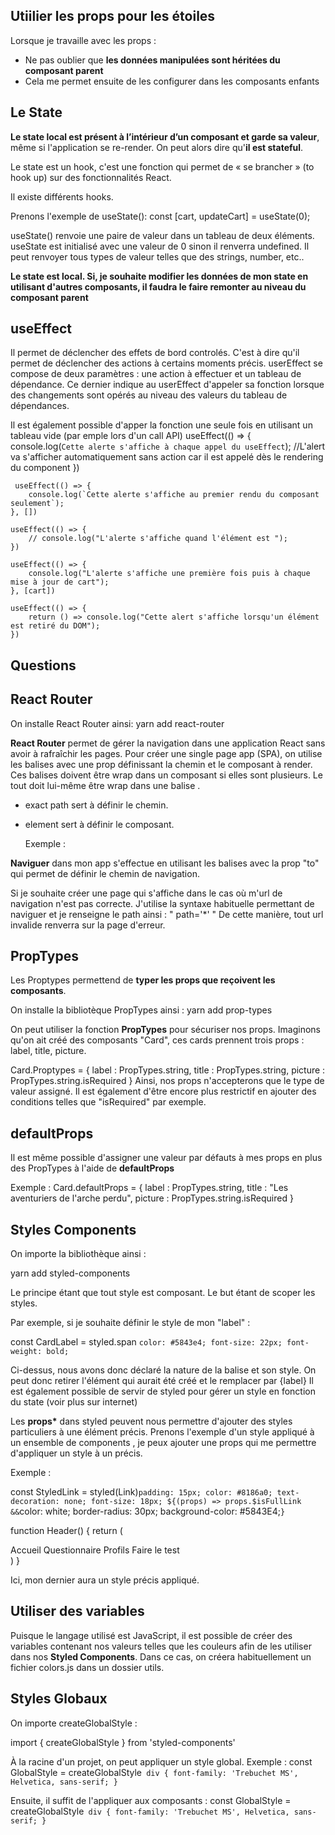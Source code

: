 ## Utiilier les props pour les étoiles

Lorsque je travaille avec les props :

- Ne pas oublier que **les données manipulées sont héritées du composant parent**
- Cela me permet ensuite de les configurer dans les composants enfants

## Le State

**Le state local est présent à l’intérieur d’un composant et garde sa valeur**, même si l'application se re-render.
On peut alors dire qu'**il est stateful**.

Le state est un hook, c'est une fonction qui permet de « se brancher » (to hook up) sur des fonctionnalités React.

Il existe différents hooks.

Prenons l'exemple de useState():
const [cart, updateCart] = useState(0);

useState() renvoie une paire de valeur dans un tableau de deux éléments.
useState est initialisé avec une valeur de 0 sinon il renverra undefined.
Il peut renvoyer tous types de valeur telles que des strings, number, etc..

**Le state est local. Si, je souhaite modifier les données de mon state en utilisant d'autres composants, il faudra le faire remonter au niveau du composant parent**

## useEffect

Il permet de déclencher des effets de bord controlés.
C'est à dire qu'il permet de déclencher des actions à certains moments précis.
userEffect se compose de deux paramètres : une action à effectuer et un tableau de dépendance.
Ce dernier indique au userEffect d'appeler sa fonction lorsque des changements sont opérés au niveau des valeurs du tableau de dépendances.

Il est également possible d'apper la fonction une seule fois en utilisant un tableau vide (par emple lors d'un call API)
useEffect(() => {
console.log(`Cette alerte s'affiche à chaque appel du useEffect`);
//L'alert va s'afficher automatiquement sans action car il est appelé dès le rendering du component
})

     useEffect(() => {
        console.log(`Cette alerte s'affiche au premier rendu du composant seulement`);
    }, [])

    useEffect(() => {
    	// console.log("L'alerte s'affiche quand l'élément est ");
    })

    useEffect(() => {
        console.log("L'alerte s'affiche une première fois puis à chaque mise à jour de cart");
    }, [cart])

    useEffect(() => {
        return () => console.log("Cette alert s'affiche lorsqu'un élément est retiré du DOM");
    })

## Questions

## React Router

On installe React Router ainsi:
yarn add react-router

**React Router** permet de gérer la navigation dans une application React sans avoir à rafraîchir les pages.
Pour créer une single page app (SPA), on utilise les balises <Route> avec une prop définissant la chemin et le composant à render. Ces balises <Route> doivent être wrap dans un composant <Routes> si elles sont plusieurs.
Le tout doit lui-même être wrap dans une balise <Router>.

- exact path sert à définir le chemin.
- element sert à définir le composant.

  Exemple :

<!-- <Router>
    <Routes>
        <Route exact path = "/monPath" element = {< MonComposant/>}>
    </Routes>
</Router> -->

**Naviguer** dans mon app s'effectue en utilisant les balises <link> avec la prop "to" qui permet de définir le chemin de navigation.

<!-- Exemple : <link to = "/monPath"> -->

Si je souhaite créer une page qui s'affiche dans le cas où m'url de navigation n'est pas correcte.
J'utilise la syntaxe habituelle permettant de naviguer et je renseigne le path ainsi : " path='\*' "
De cette manière, tout url invalide renverra sur la page d'erreur.

## PropTypes

Les Proptypes permettend de **typer les props que reçoivent les composants**.

On installe la bibliotèque PropTypes ainsi :
yarn add prop-types

On peut utiliser la fonction **PropTypes** pour sécuriser nos props.
Imaginons qu'on ait créé des composants "Card", ces cards prennent trois props : label, title, picture.

Card.Proptypes = {
label : PropTypes.string,
title : PropTypes.string,
picture : PropTypes.string.isRequired
}
Ainsi, nos props n'accepterons que le type de valeur assigné.
Il est également d'être encore plus restrictif en ajouter des conditions telles que "isRequired" par exemple.

## defaultProps

Il est même possible d'assigner une valeur par défauts à mes props en plus des PropTypes à l'aide de **defaultProps**

Exemple :
Card.defaultProps = {
label : PropTypes.string,
title : "Les aventuriers de l'arche perdu",
picture : PropTypes.string.isRequired
}

## Styles Components

On importe la bibliothèque ainsi :

yarn add styled-components

Le principe étant que tout style est composant.
Le but étant de scoper les styles.

Par exemple, si je souhaite définir le style de mon "label" :

const CardLabel = styled.span `color: #5843e4; font-size: 22px; font-weight: bold;`

Ci-dessus, nous avons donc déclaré la nature de la balise et son style.
On peut donc retirer l'élément <span> qui aurait été créé et le remplacer par <CardLabel>{label}</CardLabel>
Il est également possible de servir de styled pour gérer un style en fonction du state (voir plus sur internet)

Les **props\*** dans styled peuvent nous permettre d'ajouter des styles particuliers à une élément précis.
Prenons l'exemple d'un style appliqué à un ensemble de components <Link>, je peux ajouter une props qui me permettre d'appliquer un style à un <Link> précis.

Exemple :

const StyledLink = styled(Link)`padding: 15px; color: #8186a0; text-decoration: none; font-size: 18px; ${(props) => props.$isFullLink &&`color: white; border-radius: 30px; background-color: #5843E4;`} `

function Header() {
return (

<nav>
<StyledLink to="/">Accueil</StyledLink>
<StyledLink to="/survey/1">Questionnaire</StyledLink>
<StyledLink to="/freelances">Profils</StyledLink>
<StyledLink to="/survey/1" $isFullLink>Faire le test</StyledLink>
</nav>
)
}

Ici, mon dernier <Link> aura un style précis appliqué.

## Utiliser des variables

Puisque le langage utilisé est JavaScript, il est possible de créer des variables contenant nos valeurs telles que les couleurs afin de les utiliser dans nos **Styled Components**.
Dans ce cas, on créera habituellement un fichier colors.js dans un dossier utils.

## Styles Globaux

On importe createGlobalStyle :

import { createGlobalStyle } from 'styled-components'

À la racine d'un projet, on peut appliquer un style global.
Exemple :
const GlobalStyle = createGlobalStyle` div { font-family: 'Trebuchet MS', Helvetica, sans-serif; }`

Ensuite, il suffit de l'appliquer aux composants :
const GlobalStyle = createGlobalStyle` div { font-family: 'Trebuchet MS', Helvetica, sans-serif; }`
